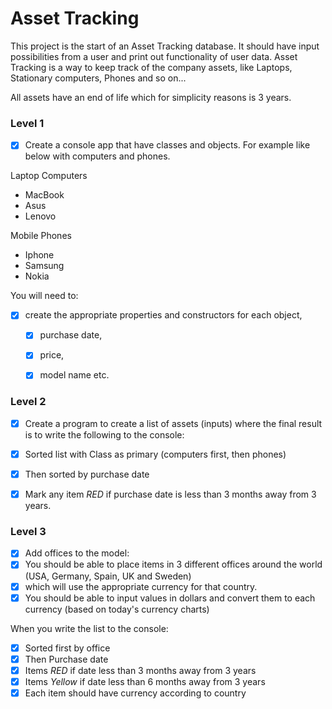 # Asset Tracking 

This project is the start of an Asset Tracking database. It should have input possibilities from a user and print out functionality of user data.
Asset Tracking is a way to keep track of the company assets, like Laptops, Stationary computers, Phones and so on... 

All assets have an end of life which for simplicity reasons is 3 years. 


### Level 1

- [X] Create a console app that have classes and objects. For example like below with computers and phones.

Laptop Computers 
- MacBook
- Asus
- Lenovo

Mobile Phones 
- Iphone
- Samsung
- Nokia
 
You will need to:

- [X] create the appropriate properties and constructors for each object, 
    - [X] purchase date, 
    - [X] price, 
    - [X] model name etc. 


### Level 2

- [X] Create a program to create a list of assets (inputs) where the final result is to write the following to the console: 
- [X] Sorted list with Class as primary (computers first, then phones)
- [X] Then sorted by purchase date
- [X] Mark any item *RED* if purchase date is less than 3 months away from 3 years.


### Level 3

- [X] Add offices to the model: 
- [X] You should be able to place items in 3 different offices around the world (USA, Germany, Spain, UK and Sweden)
- [X] which will use the appropriate currency for that country. 
- [X] You should be able to input values in dollars and convert them to each currency (based on today's currency charts)

When you write the list to the console: 
- [X] Sorted first by office
- [X] Then Purchase date
- [X] Items *RED* if date less than 3 months away from 3 years
- [X] Items *Yellow* if date less than 6 months away from 3 years
- [X] Each item should have currency according to country